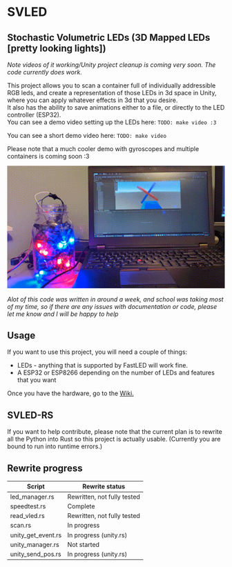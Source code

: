# SVLED
## Stochastic Volumetric LEDs (3D Mapped LEDs [pretty looking lights])
*Note videos of it working/Unity project cleanup is coming very soon. The code currently does work.*

This project allows you to scan a container full of individually addressible RGB leds, and create a representation of those LEDs in 3d space in Unity, where you can apply whatever effects in 3d that you desire.  
It also has the ability to save animations either to a file, or directly to the LED controller (ESP32).  
You can see a demo video setting up the LEDs here: `TODO: make video :3`  

You can see a short demo video here: `TODO: make video`  

Please note that a much cooler demo with gyroscopes and multiple containers is coming soon :3  

![Demo video showing Unity integration](docs/demo.gif)

*Alot of this code was written in around a week, and school was taking most of my time, so if there are any issues with documentation or code, please let me know and I will be happy to help*

## Usage

If you want to use this project, you will need a couple of things:
 - LEDs - anything that is supported by FastLED will work fine.
 - A ESP32 or ESP8266 depending on the number of LEDs and features that you want  
 
Once you have the hardware, go to the [Wiki.](https://github.com/timothyhay256/Stochastic-volumetric-LED-display/wiki/Setting-up-LEDs)

## SVLED-RS
If you want to help contribute, please note that the current plan is to rewrite all the Python into Rust so this project is actually usable. (Currently you are bound to run into runtime errors.)

## Rewrite progress

| Script  | Rewrite status |
| ------------- | ------------- |
| led_manager.rs  | Rewritten, not fully tested |
| speedtest.rs  | Complete |
| read_vled.rs | Rewritten, not fully tested |
| scan.rs | In progress |
| unity_get_event.rs | In progress (unity.rs) |
| unity_manager.rs | Not started |
| unity_send_pos.rs | In progress (unity.rs) |
